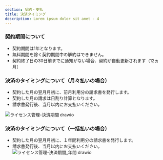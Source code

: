 ```yaml
---
section: 契約・支払
title: 決済タイミング
description: Lorem ipsum dolor sit amet - 4
---
```

### 契約期間について
 - 契約期間は1年となります。
 - 無料期間を除く契約期間中の解約はできません。
 - 契約終了日の30日前までに通知がない場合、契約が自動更新されます（12ヵ月）

### 決済のタイミングについて（月々払いの場合）
 - 契約した月の翌月月初に、前月利用分の請求書を発行します。
 - 契約した月の請求は日割り計算となります。
 - 請求書発行後、当月以内にお支払いください。

![ライセンス管理-決済期間 drawio](https://github.com/Heart-Computer-Co-LTD/yui-manual/assets/22786124/0e16a303-8efd-4cd8-b36c-7517d74d39aa)


### 決済のタイミングについて（一括払いの場合）
 - 契約した月の翌月月初に、１年間利用分の請求書を発行します。
 - 請求書発行後、当月以内にお支払いください。
![ライセンス管理-決済期間_年間 drawio](https://github.com/Heart-Computer-Co-LTD/yui-manual/assets/22786124/b1b3cec4-562a-42aa-884e-4bfa87419477)